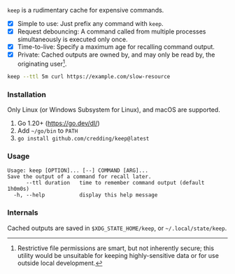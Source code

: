 `keep` is a rudimentary cache for expensive commands.

- [x] Simple to use: Just prefix any command with `keep`.
- [x] Request debouncing: A command called from multiple processes simultaneously is executed only once.
- [x] Time-to-live: Specify a maximum age for recalling command output.
- [x] Private: Cached outputs are owned by, and may only be read by, the originating user[^1].

[^1]: Restrictive file permissions are smart, but not inherently secure; this utility would be
unsuitable for keeping highly-sensitive data or for use outside local development.

```bash
keep --ttl 5m curl https://example.com/slow-resource
```

### Installation

Only Linux (or Windows Subsystem for Linux), and macOS are supported.

1. Go 1.20+ (https://go.dev/dl/)
2. Add `~/go/bin` to `PATH`
3. `go install github.com/credding/keep@latest`

### Usage

```
Usage: keep [OPTION]... [--] COMMAND [ARG]...
Save the output of a command for recall later.
      --ttl duration   time to remember command output (default 1h0m0s)
  -h, --help           display this help message
```

### Internals

Cached outputs are saved in `$XDG_STATE_HOME/keep`, or `~/.local/state/keep`.
